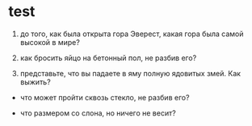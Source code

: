 # test
1) до того, как была открыта гора Эверест, какая гора была самой высокой в мире?

2) как бросить яйцо на бетонный пол, не разбив его?

3) представьте, что вы падаете в яму полную ядовитых змей. Как выжить?


- что может пройти сквозь стекло, не разбив его?

- что размером со слона, но ничего не весит?
